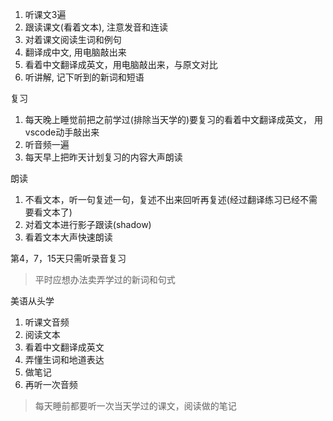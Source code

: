 1. 听课文3遍
2. 跟读课文(看着文本), 注意发音和连读
3. 对着课文阅读生词和例句
4. 翻译成中文, 用电脑敲出来
5. 看着中文翻译成英文，用电脑敲出来，与原文对比
6. 听讲解, 记下听到的新词和短语

复习
1. 每天晚上睡觉前把之前学过(排除当天学的)要复习的看着中文翻译成英文，
  用vscode动手敲出来
2. 听音频一遍
3. 每天早上把昨天计划复习的内容大声朗读

朗读
1. 不看文本，听一句复述一句，复述不出来回听再复述(经过翻译练习已经不需要看文本了)
2. 对着文本进行影子跟读(shadow)
3. 看着文本大声快速朗读


第4，7，15天只需听录音复习

>  平时应想办法卖弄学过的新词和句式



美语从头学
1. 听课文音频
2. 阅读文本
3. 看着中文翻译成英文
4. 弄懂生词和地道表达
5. 做笔记
7. 再听一次音频


> 每天睡前都要听一次当天学过的课文，阅读做的笔记



